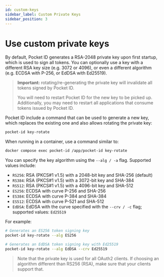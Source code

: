 ```yaml
---
id: custom-keys
sidebar_label: Custom Private Keys
sidebar_position: 3
---
```


# Use custom private keys

By default, Pocket ID generates a RSA-2048 private key upon first startup, which is used to sign all tokens. You can optionally use a key with a different RSA key size (e.g. 3072 or 4096), or even a different algorithm (e.g. ECDSA with P-256, or EdDSA with Ed25519).

> **Important:** rotating/re-generating the private key will invalidate all tokens signed by Pocket ID.
>
> You will need to restart Pocket ID for the new key to be picked up. Additionally, you may need to restart all applications that consume tokens issued by Pocket ID.

Pocket ID include a command that can be used to generate a new key, which replaces the existing one and also allows rotating the private key:

```sh
pocket-id key-rotate
```

When running in a container, use a command similar to:

```sh
docker compose exec pocket-id /app/pocket-id key-rotate
```

You can specify the key algorithm using the `--alg / -a` flag. Supported values include:

- `RS256`: RSA (PKCS#1 v1.5) with a 2048-bit key and SHA-256 (default)
- `RS384`: RSA (PKCS#1 v1.5) with a 3072-bit key and SHA-384
- `RS512`: RSA (PKCS#1 v1.5) with a 4096-bit key and SHA-512
- `ES256`: ECDSA with curve P-256 and SHA-256
- `ES384`: ECDSA with curve P-384 and SHA-384
- `ES512`: ECDSA with curve P-521 and SHA-512
- `EdDSA`: EdDSA with the curve specified with the `--crv / -c` flag; supported values: `Ed25519`

For example:

```sh
# Generates an ES256 token signing key
pocket-id key-rotate --alg ES256

# Generates an EdDSA token signing key with Ed25519
pocket-id key-rotate --alg EdDSA --crv Ed25519
```

> Note that the private key is used for all OAuth2 clients. If choosing an algorithm different than RS256 (RSA), make sure that your clients support that.